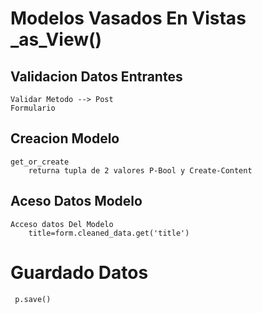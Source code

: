 # Modelos Vasados En Vistas _as_View()

## Validacion Datos Entrantes  
    Validar Metodo --> Post
    Formulario

## Creacion Modelo 
    get_or_create 
        returna tupla de 2 valores P-Bool y Create-Content

## Aceso Datos Modelo
    Acceso datos Del Modelo
        title=form.cleaned_data.get('title')

# Guardado Datos
     p.save()